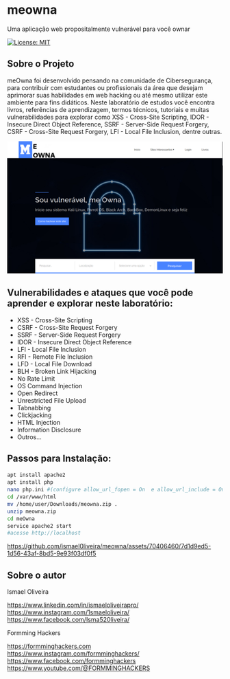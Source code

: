 # meowna
Uma aplicação web propositalmente vulnerável para você ownar

[![License: MIT](https://img.shields.io/badge/License-MIT-green.svg)](https://github.com/ismael0liveira/meowna/blob/main/LICENSE)

## Sobre o Projeto

meOwna foi desenvolvido pensando na comunidade de Cibersegurança, para contribuir com estudantes ou profissionais da área que desejam aprimorar suas habilidades em web hacking ou até mesmo utilizar este ambiente para fins didáticos. Neste laboratório de estudos você encontra livros, referências de aprendizagem, termos técnicos, tutoriais e muitas vulnerabilidades para explorar como XSS - Cross-Site Scripting, IDOR - Insecure Direct Object Reference, SSRF - Server-Side Request Forgery, CSRF - Cross-Site Request Forgery, LFI - Local File Inclusion, dentre outras.

![Página inicial de meOwna](https://github.com/ismael0liveira/meowna/blob/main/assets/owna1.png)

## Vulnerabilidades e ataques que você pode aprender e explorar neste laboratório:

* XSS - Cross-Site Scripting  
* CSRF - Cross-Site Request Forgery  
* SSRF - Server-Side Request Forgery  
* IDOR - Insecure Direct Object Reference  
* LFI - Local File Inclusion  
* RFI - Remote File Inclusion
* LFD - Local File Download
* BLH - Broken Link Hijacking
* No Rate Limit  
* OS Command Injection  
* Open Redirect
* Unrestricted File Upload
* Tabnabbing
* Clickjacking
* HTML Injection
* Information Disclosure
* Outros...

## Passos para Instalação:

```bash
apt install apache2
apt install php
nano php.ini #(configure allow_url_fopen = On  e allow_url_include = On)
cd /var/www/html
mv /home/user/Downloads/meowna.zip .
unzip meowna.zip
cd meOwna
service apache2 start
#acesse http://localhost  
```


https://github.com/ismael0liveira/meowna/assets/70406460/7d1d9ed5-1d56-43af-8bd5-9e93f03df0f5


## Sobre o autor

Ismael Oliveira

https://www.linkedin.com/in/ismaeloliveirapro/  
https://www.instagram.com/1smaeloliveira/  
https://www.facebook.com/Isma520liveira/  

Formming Hackers  
  
https://formminghackers.com  
https://www.instagram.com/formminghackers/  
https://www.facebook.com/formminghackers  
https://www.youtube.com/@FORMMINGHACKERS  


